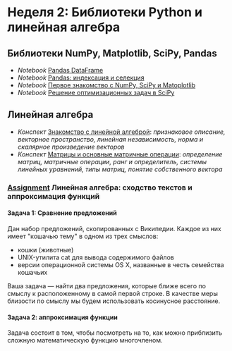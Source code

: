 # Неделя 2: Библиотеки Python и линейная алгебра
## Библиотеки NumPy, Matplotlib, SciPy, Pandas
  * _Notebook_ [Pandas DataFrame](week_2/notebooks/pandas_dataframe.ipynb)
  * _Notebook_ [Pandas: индексация и селекция](week_2/notebooks/pandas_indexing_selection.ipynb)
  * _Notebook_ [Первое знакомство с NumPy, SciPy и Matoplotlib](week_2/notebooks/NumPy_-SciPy_-Matplotlib-intro.ipynb)
  * _Notebook_ [Решение оптимизационных задач в SciPy](week_2/notebooks/SciPy-Optimization.ipynb)
  
## Линейная алгебра
  * _Конспект_ [Знакомство с линейной алгеброй](week_2/materials/Znakomstvo-s-linejnoj-algebroj.pdf): _признаковое описание, векторное пространство, линейная независимость, норма и скалярное произведение векторов_
  * _Конспект_ [Матрицы и основные матричные операции](week_2/materials/Matricy-i-osnovnye-matrichnye-operacii.pdf): _определение матриц, матричные операции, ранг и определитель, системы линейных уравнений, типы матриц, понятие собственного вектора_

### [Assignment](week_2/assignment_1/assignment.ipynb) Линейная алгебра: сходство текстов и аппроксимация функций
#### Задача 1: Сравнение предложений
Дан набор предложений, скопированных с Википедии. Каждое из них имеет "кошачью тему" в одном из трех смыслов:
 * кошки (животные)
 * UNIX-утилита cat для вывода содержимого файлов
 * версии операционной системы OS X, названные в честь семейства кошачьих 

Ваша задача — найти два предложения, которые ближе всего по смыслу к расположенному в самой первой строке. В качестве меры близости по смыслу мы будем использовать косинусное расстояние.

#### Задача 2:  аппроксимация функции
Задача состоит в том, чтобы посмотреть на то, как можно приблизить сложную математическую функцию многочленом.
